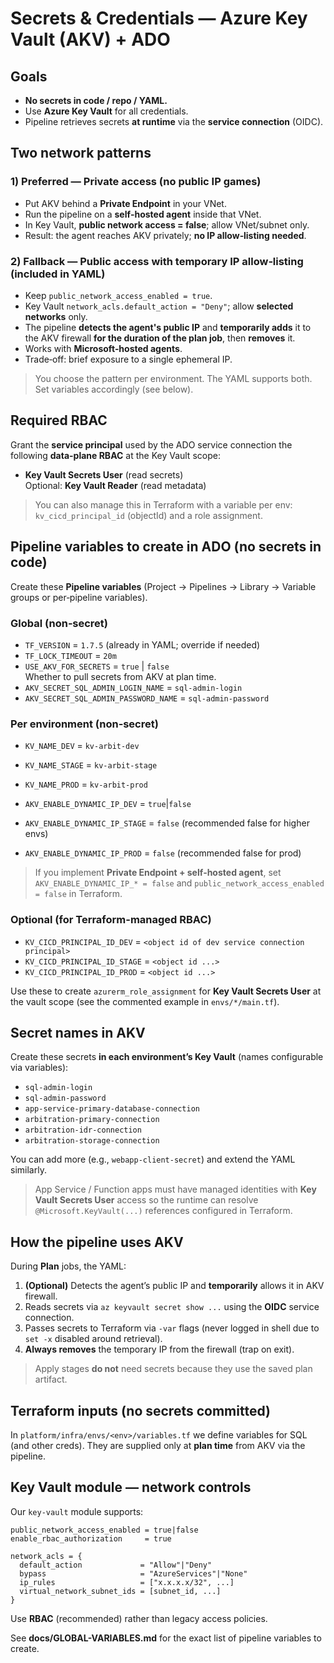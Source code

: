 # Secrets & Credentials — Azure Key Vault (AKV) + ADO

## Goals
- **No secrets in code / repo / YAML.**
- Use **Azure Key Vault** for all credentials.
- Pipeline retrieves secrets **at runtime** via the **service connection** (OIDC).

## Two network patterns

### 1) Preferred — Private access (no public IP games)
- Put AKV behind a **Private Endpoint** in your VNet.
- Run the pipeline on a **self‑hosted agent** inside that VNet.
- In Key Vault, **public network access = false**; allow VNet/subnet only.
- Result: the agent reaches AKV privately; **no IP allow‑listing needed**.

### 2) Fallback — Public access with **temporary** IP allow‑listing (included in YAML)
- Keep `public_network_access_enabled = true`.
- Key Vault `network_acls.default_action = "Deny"`; allow **selected networks** only.
- The pipeline **detects the agent's public IP** and **temporarily adds** it to the AKV firewall **for the duration of the plan job**, then **removes** it.
- Works with **Microsoft‑hosted agents**.
- Trade‑off: brief exposure to a single ephemeral IP.

> You choose the pattern per environment. The YAML supports both. Set variables accordingly (see below).

## Required RBAC

Grant the **service principal** used by the ADO service connection the following **data-plane RBAC** at the Key Vault scope:
- **Key Vault Secrets User** (read secrets)  
Optional: **Key Vault Reader** (read metadata)

> You can also manage this in Terraform with a variable per env: `kv_cicd_principal_id` (objectId) and a role assignment.

## Pipeline variables to create in ADO (no secrets in code)

Create these **Pipeline variables** (Project → Pipelines → Library → Variable groups or per‑pipeline variables).

### Global (non‑secret)
- `TF_VERSION` = `1.7.5` (already in YAML; override if needed)
- `TF_LOCK_TIMEOUT` = `20m`
- `USE_AKV_FOR_SECRETS` = `true` | `false`  
  Whether to pull secrets from AKV at plan time.
- `AKV_SECRET_SQL_ADMIN_LOGIN_NAME` = `sql-admin-login`  
- `AKV_SECRET_SQL_ADMIN_PASSWORD_NAME` = `sql-admin-password`  

### Per environment (non‑secret)
- `KV_NAME_DEV` = `kv-arbit-dev`
- `KV_NAME_STAGE` = `kv-arbit-stage`
- `KV_NAME_PROD` = `kv-arbit-prod`

- `AKV_ENABLE_DYNAMIC_IP_DEV`   = `true`|`false`  
- `AKV_ENABLE_DYNAMIC_IP_STAGE` = `false` (recommended false for higher envs)
- `AKV_ENABLE_DYNAMIC_IP_PROD`  = `false` (recommended false for prod)

> If you implement **Private Endpoint + self‑hosted agent**, set `AKV_ENABLE_DYNAMIC_IP_* = false` and `public_network_access_enabled = false` in Terraform.

### Optional (for Terraform-managed RBAC)
- `KV_CICD_PRINCIPAL_ID_DEV` = `<object id of dev service connection principal>`
- `KV_CICD_PRINCIPAL_ID_STAGE` = `<object id ...>`
- `KV_CICD_PRINCIPAL_ID_PROD` = `<object id ...>`

Use these to create `azurerm_role_assignment` for **Key Vault Secrets User** at the vault scope (see the commented example in `envs/*/main.tf`).

## Secret names in AKV

Create these secrets **in each environment’s Key Vault** (names configurable via variables):
- `sql-admin-login`
- `sql-admin-password`
- `app-service-primary-database-connection`
- `arbitration-primary-connection`
- `arbitration-idr-connection`
- `arbitration-storage-connection`

You can add more (e.g., `webapp-client-secret`) and extend the YAML similarly.

> App Service / Function apps must have managed identities with **Key Vault Secrets User** access so the runtime can resolve `@Microsoft.KeyVault(...)` references configured in Terraform.

## How the pipeline uses AKV

During **Plan** jobs, the YAML:

1. **(Optional)** Detects the agent’s public IP and **temporarily** allows it in AKV firewall.
2. Reads secrets via `az keyvault secret show ...` using the **OIDC** service connection.
3. Passes secrets to Terraform via `-var` flags (never logged in shell due to `set -x` disabled around retrieval).
4. **Always removes** the temporary IP from the firewall (trap on exit).

> Apply stages **do not** need secrets because they use the saved plan artifact.

## Terraform inputs (no secrets committed)

In `platform/infra/envs/<env>/variables.tf` we define variables for SQL (and other creds). They are supplied only at **plan time** from AKV via the pipeline.

## Key Vault module — network controls

Our `key-vault` module supports:

```hcl
public_network_access_enabled = true|false
enable_rbac_authorization     = true

network_acls = {
  default_action             = "Allow"|"Deny"
  bypass                     = "AzureServices"|"None"
  ip_rules                   = ["x.x.x.x/32", ...]
  virtual_network_subnet_ids = [subnet_id, ...]
}
```

Use **RBAC** (recommended) rather than legacy access policies.


See **docs/GLOBAL-VARIABLES.md** for the exact list of pipeline variables to create.
